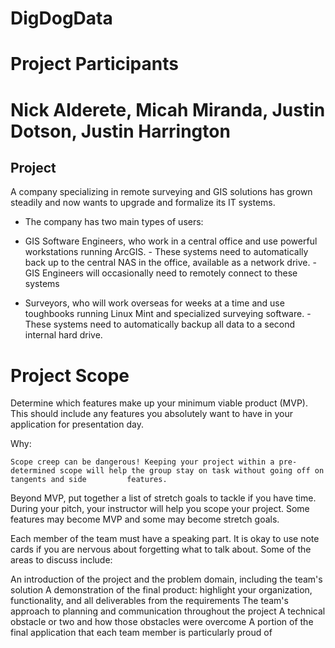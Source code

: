 # DigDogData

# Project Participants

# Nick Alderete, Micah Miranda, Justin Dotson, Justin Harrington

## Project
A company specializing in remote surveying and GIS solutions has grown steadily and now wants to upgrade and formalize its IT systems.

  - The company has two main types of users:
   - GIS Software Engineers, who work in a central office and use powerful workstations running ArcGIS.
    - These systems need to automatically back up to the central NAS in the office, available as a network drive.
    - GIS Engineers will occasionally need to remotely connect to these systems
    
   - Surveyors, who will work overseas for weeks at a time and use toughbooks running Linux Mint and specialized surveying software.
    - These systems need to automatically backup all data to a second internal hard drive.
    
# Project Scope

Determine which features make up your minimum viable product (MVP). This should include any features you absolutely want to have in your application for presentation day.

Why:

    Scope creep can be dangerous! Keeping your project within a pre-determined scope will help the group stay on task without going off on tangents and side         features.

Beyond MVP, put together a list of stretch goals to tackle if you have time. During your pitch, your instructor will help you scope your project. Some features may become MVP and some may become stretch goals.

Each member of the team must have a speaking part. It is okay to use note cards if you are nervous about forgetting what to talk about. Some of the areas to discuss include:

An introduction of the project and the problem domain, including the team's solution
A demonstration of the final product: highlight your organization, functionality, and all deliverables from the requirements
The team's approach to planning and communication throughout the project
A technical obstacle or two and how those obstacles were overcome
A portion of the final application that each team member is particularly proud of
